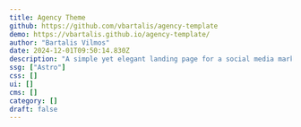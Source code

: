 ```yaml
---
title: Agency Theme
github: https://github.com/vbartalis/agency-template
demo: https://vbartalis.github.io/agency-template/
author: "Bartalis Vilmos"
date: 2024-12-01T09:50:14.830Z
description: "A simple yet elegant landing page for a social media marketing site."
ssg: ["Astro"]
css: []
ui: []
cms: []
category: []
draft: false
---
```

